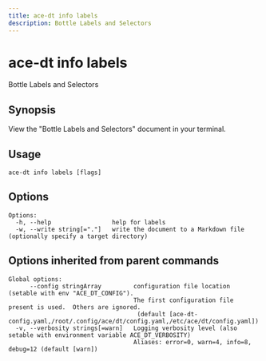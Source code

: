 ```yaml
---
title: ace-dt info labels
description: Bottle Labels and Selectors
---
```


<!--
This documentation is auto generated by a script.
Please do not edit this file directly.
-->

<!-- markdownlint-disable-next-line single-title -->
# ace-dt info labels

Bottle Labels and Selectors

## Synopsis

View the "Bottle Labels and Selectors" document in your terminal.

## Usage

```plaintext
ace-dt info labels [flags]
```

## Options

```plaintext
Options:
  -h, --help                 help for labels
  -w, --write string[="."]   write the document to a Markdown file (optionally specify a target directory)
```

## Options inherited from parent commands

```plaintext
Global options:
      --config stringArray         configuration file location (setable with env "ACE_DT_CONFIG").
                                   The first configuration file present is used.  Others are ignored.
                                    (default [ace-dt-config.yaml,/root/.config/ace/dt/config.yaml,/etc/ace/dt/config.yaml])
  -v, --verbosity strings[=warn]   Logging verbosity level (also setable with environment variable ACE_DT_VERBOSITY)
                                   Aliases: error=0, warn=4, info=8, debug=12 (default [warn])
```
